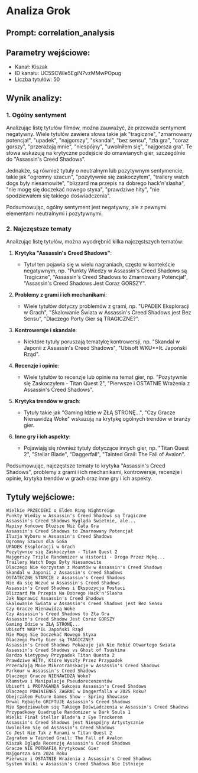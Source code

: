# Analiza Grok
## Prompt: correlation_analysis
## Parametry wejściowe:
- Kanał: Kiszak
- ID kanału: UC5SCWle5EgiN7vzMMwPOpug
- Liczba tytułów: 50

## Wynik analizy:

### 1. Ogólny sentyment

Analizując listę tytułów filmów, można zauważyć, że przeważa sentyment negatywny. Wiele tytułów zawiera słowa takie jak "tragiczne", "zmarnowany potencjał", "upadek", "najgorszy", "skandal", "bez sensu", "zła gra", "coraz gorszy", "przerażają mnie", "niespójny", "uwolniłem się", "najgorsza gra". Te słowa wskazują na krytyczne podejście do omawianych gier, szczególnie do "Assassin's Creed Shadows".

Jednakże, są również tytuły o neutralnym lub pozytywnym sentymencie, takie jak "ogromny szacun", "pozytywnie się zaskoczyłem", "trailery watch dogs były niesamowite", "blizzard ma przepis na dobrego hack'n'slasha", "nie mogę się doczekać nowego styxa", "prawdziwe hity", "nie spodziewałem się takiego doświadczenia".

Podsumowując, ogólny sentyment jest negatywny, ale z pewnymi elementami neutralnymi i pozytywnymi.

### 2. Najczęstsze tematy

Analizując listę tytułów, można wyodrębnić kilka najczęstszych tematów:

1. **Krytyka "Assassin's Creed Shadows"**:
   - Tytuł ten pojawia się w wielu nagraniach, często w kontekście negatywnym, np. "Punkty Wiedzy w Assassin's Creed Shadows są Tragiczne", "Assassin's Creed Shadows to Zmarnowany Potencjał", "Assassin's Creed Shadows Jest Coraz GORSZY".

2. **Problemy z grami i ich mechanikami**:
   - Wiele tytułów dotyczy problemów z grami, np. "UPADEK Eksploracji w Grach", "Skalowanie Świata w Assassin's Creed Shadows jest Bez Sensu", "Dlaczego Porty Gier są TRAGICZNE?".

3. **Kontrowersje i skandale**:
   - Niektóre tytuły poruszają tematykę kontrowersji, np. "Skandal w Japonii z Assassin's Creed Shadows", "Ubisoft WKU**IŁ Japoński Rząd".

4. **Recenzje i opinie**:
   - Wiele tytułów to recenzje lub opinie na temat gier, np. "Pozytywnie się Zaskoczyłem - Titan Quest 2", "Pierwsze i OSTATNIE Wrażenia z Assassin's Creed Shadows".

5. **Krytyka trendów w grach**:
   - Tytuły takie jak "Gaming Idzie w ZŁĄ STRONĘ...", "Czy Gracze Nienawidzą Woke" wskazują na krytykę ogólnych trendów w branży gier.

6. **Inne gry i ich aspekty**:
   - Pojawiają się również tytuły dotyczące innych gier, np. "Titan Quest 2", "Stellar Blade", "Daggerfall", "Tainted Grail: The Fall of Avalon".

Podsumowując, najczęstsze tematy to krytyka "Assassin's Creed Shadows", problemy z grami i ich mechanikami, kontrowersje, recenzje i opinie, krytyka trendów w grach oraz inne gry i ich aspekty.

## Tytuły wejściowe:
```
Wielkie PRZECIEKI o Elden Ring Nightreign
Punkty Wiedzy w Assassin's Creed Shadows są Tragiczne
Assassin's Creed Shadows Wygląda Świetnie, ale...
Napisy Końcowe Dłuższe Niż Cała Gra
Assassin's Creed Shadows to Zmarnowany Potencjał
Iluzja Wyboru w Assassin's Creed Shadows
Ogromny Szacun dla GoGa
UPADEK Eksploracji w Grach
Pozytywnie się Zaskoczyłem - Titan Quest 2
Najgorszy Triple Randomizer w Historii - Droga Przez Mękę...
Trailery Watch Dogs Były Niesamowite
Dlaczego Nie Korzystam z Mountów w Assassin's Creed Shadows
Skandal w Japonii z Assassin's Creed Shadows
OSTATECZNE STARCIE z Assassin's Creed Shadows
Nie da się Wczuć w Assassin's Creed Shadows
Assassin's Creed Shadows i Ekspozycja Postaci
Blizzard Ma Przepis Na Dobrego Hack'n'Slasha
Jak Naprawić Assassin's Creed Shadows
Skalowanie Świata w Assassin's Creed Shadows jest Bez Sensu
Czy Gracze Nienawidzą Woke
Czy Assassin's Creed Shadows to Zła Gra
Assassin's Creed Shadow Jest Coraz GORSZY
Gaming Idzie w ZŁĄ STRONĘ...
Ubisoft WKU**IŁ Japoński Rząd
Nie Mogę Się Doczekać Nowego Styxa
Dlaczego Porty Gier są TRAGICZNE?
Assassin's Creed Shadows Pokazuje jak Nie Robić Otwartego Świata
Assassin's Creed Shadows vs Ghost of Tsushima
Bardzo Nietypowy Przypadek Titan Questa 2
Prawdziwe HITY, Które Wyszły Przez Przypadek
Przerażają Mnie Mikrotranskacje w Assassin's Creed Shadows
Parkour w Assassin's Creed Shadows
Dlaczego Gracze NIENAWIDZĄ Woke?
Kłamstwa i Manipulacje Pseudorecenzentów
Ubisoft i PROPAGANDA Sukcesu Assassin's Creed Shadows
Dlaczego POWINIENEŚ ZAGRAĆ w Daggerfalla w 2025 Roku?
Obejrzałem Future Games Show - Spring Showcase
Drwal Rębajło GRIFTUJE Assassin's Creed Shadows
Nie Spodziewałem się Takiego Doświadczenia w Assassin's Creed Shadows
Przypadkowy Quadruple Randomizer w Dark Souls 1
Wielki Finał Stellar Blade'a z Eye Trackerem
Assassin's Creed Shadows jest Niespójny Artystycznie
Uwolniłem Się od Assassin's Creed Shadows
Co Jest Nie Tak z Runami w Titan Quest 2
Zagrałem w Tainted Grail: The Fall of Avalon
Kiszak Ogląda Recenzję Assassin's Creed Shadows
Gracze NIE POTRAFIĄ Krytykować Gier
Najgorsza Gra 2024 Roku
Pierwsze i OSTATNIE Wrażenia z Assassin's Creed Shadows
System Walki w Assassin's Creed Shadows Nie Istnieje
```
